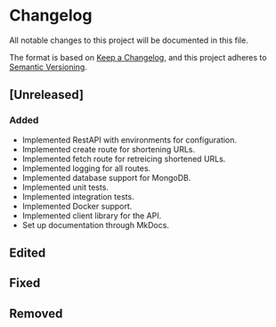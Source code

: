 # Changelog

All notable changes to this project will be documented in this file.

The format is based on [Keep a Changelog](https://keepachangelog.com/en/1.1.0/),
and this project adheres to [Semantic Versioning](https://semver.org/spec/v2.0.0.html).

## [Unreleased]

### Added
- Implemented RestAPI with environments for configuration.
- Implemented create route for shortening URLs.
- Implemented fetch route for retreicing shortened URLs.
- Implemented logging for all routes.
- Implemented database support for MongoDB.
- Implemented unit tests.
- Implemented integration tests.
- Implemented Docker support.
- Implemented client library for the API.
- Set up documentation through MkDocs.

## Edited

## Fixed

## Removed
